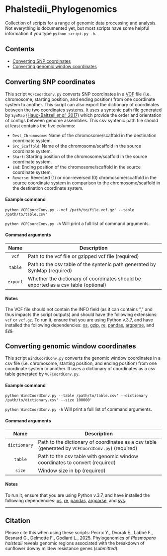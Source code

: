 # Phalstedii_Phylogenomics
Collection of scripts for a range of genomic data processing and analysis.
Not everything is documented yet, but most scripts have some helpful information if you type `python script.py -h`.

## Contents

* [Converting SNP coordinates](#Converting-SNP-coordinates)
* [Converting genomic window coordinates](#Converting-genomic-window-coordinates)

## Converting SNP coordinates
This script `VCFCoordConv.py` converts SNP coordinates in a [VCF](https://gatk.broadinstitute.org/hc/en-us/articles/360035531692-VCF-Variant-Call-Format) file (i.e. chromosome, starting position, and ending position) from one coordinate system to another. This script can also export the dictionary of coordinates between the two coordinates systems. It uses a syntenic path file generated by `SynMap` [(Haug-Baltzell *et al.* 2017)](https://pubmed.ncbi.nlm.nih.gov/28334338/) which provide the order and orientation of contigs between genome assemblies. This csv syntenic path file should at least contains the five columns:
* `Dest_Chromosome`: Name of the chromosome/scaffold in the destination coordinate system.
* `Src_Scaffold`: Name of the chromosome/scaffold in the source coordinate system.
* `Start`: Starting position of the chromosome/scaffold in the source coordinate system.
*  `End`: Ending position of the chromosome/scaffold in the source coordinate system.
* `Reverse`: Reversed (1) or non-reversed (0) chromosome/scaffold in the source coordinate system in comparison to the chromosome/scaffold in the destination coordinate system.

#### Example command
`python VCFCoordConv.py --vcf /path/to/file.vcf.gz' --table /path/to/table.csv'`

`python VCFCoordConv.py -h` Will print a full list of command arguments.

#### Command arguments
| Name | Description |
| :--: | ----------- | 
| `vcf` | Path to the vcf file or gzipped vcf file (required) |
| `table`  | Path to the csv table of the syntenic path generated by SynMap (required) |
| `export`  | Whether the dictionary of coordinates should be exported as a csv table (optional) |

#### Notes
The VCF file should not contain the INFO field (as it can contains "," and thus impacts the script outputs) and should have the following extensions: `vcf` or `vcf.gz`. To run it, ensure that you are using Python v.3.7, and have installed the following dependencies: [os](https://docs.python.org/3/library/os.html), [gzip](https://docs.python.org/3/library/gzip.html), [re](https://docs.python.org/3/library/re.html), [pandas](https://pandas.pydata.org/), [argparse](https://docs.python.org/3/library/argparse.html), and [sys](https://docs.python.org/3/library/sys.html).

## Converting genomic window coordinates
This script `WindCoordConv.py` converts the genomic window coordinates in a csv file (i.e. chromosome, starting position, and ending position) from one coordinate system to another. It uses a dictionary of coordinates as a csv table generated by `VCFCoordConv.py`.

#### Example command
`python WindCoordConv.py --table /path/to/table.csv' --dictionary /path/to/dictionary.csv' --size 100000'`

`python WindCoordConv.py -h` Will print a full list of command arguments.

#### Command arguments
| Name | Description |
| :--: | ----------- | 
| `dictionary` | Path to the dictionary of coordinates as a csv table (generated by `VCFCoordConv.py`) (required) |
| `table`  | Path to the csv table with genomic window coordinates to convert (required) |
| `size`  | Window size in bp (required) |

#### Notes
To run it, ensure that you are using Python v.3.7, and have installed the following dependencies: [os](https://docs.python.org/3/library/os.html), [re](https://docs.python.org/3/library/re.html), [pandas](https://pandas.pydata.org/), [argparse](https://docs.python.org/3/library/argparse.html), and [sys](https://docs.python.org/3/library/sys.html).

___
## Citation

Please cite this when using these scripts:
Pecrix Y., Dvorak E., Labbé F., Besnard G., Delmotte F., Godiard L., 2025. Phylogenomics of *Plasmopara halstedii* reveals genomic regions associated with the breakdown of sunflower downy mildew resistance genes (*submitted*).

